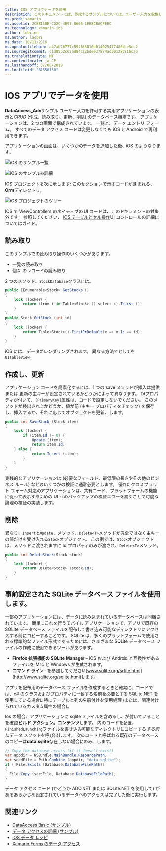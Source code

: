 ```yaml
---
title: IOS アプリでデータを使用
description: このドキュメントには、作成するサンプルについては、ユーザー入力を収集し、実行する方法を示します DataAccess_Adv がについて説明します、読み取り、更新、および削除 (CRUD) のデータベースで Xamarin.iOS アプリを操作します。
ms.prod: xamarin
ms.assetid: 2CB8150E-CD2C-4E97-8605-1EE8CBACFEEC
ms.technology: xamarin-ios
author: lobrien
ms.author: laobri
ms.date: 10/11/2016
ms.openlocfilehash: a47ab26777c594658810b014025477486bbe5cc2
ms.sourcegitcommit: c1d85b2c62ad84c22bdee37874ad30128581bca6
ms.translationtype: MT
ms.contentlocale: ja-JP
ms.lasthandoff: 07/08/2019
ms.locfileid: "67650150"
---
```

# <a name="using-data-in-an-ios-app"></a>IOS アプリでデータを使用

**DataAccess_Adv**サンプル ユーザー入力を許可する実用アプリケーションの表示と*CRUD* (作成、読み取り、更新、削除) のデータベース機能です。 アプリケーションは、2 つの画面で構成されています。 一覧と、データ エントリ フォーム。 すべてのデータ アクセス コードは変更しなくても iOS と Android で再利用できます。

アプリケーションの画面は、いくつかのデータを追加した後、iOS のようなります。

 ![](using-data-in-an-app-images/image9.png "iOS のサンプル一覧")

 ![](using-data-in-an-app-images/image10.png "iOS のサンプルの詳細")

IOS プロジェクトを次に示します: このセクションで示すコードが含まれる、 **Orm**ディレクトリ。

 ![](using-data-in-an-app-images/image13.png "iOS プロジェクトのツリー")

IOS で ViewControllers のネイティブの UI コードは、このドキュメントの対象外です。
参照してください、 [iOS テーブルとセル操作](~/ios/user-interface/controls/tables/index.md)UI コントロールの詳細についてはガイド。

## <a name="read"></a>読み取り

このサンプルでの読み取り操作のいくつかがあります。

-  一覧の読み取り
-  個々 のレコードの読み取り


2 つのメソッド、`StockDatabase`クラスには。

```csharp
public IEnumerable<Stock> GetStocks ()
{
    lock (locker) {
        return (from i in Table<Stock> () select i).ToList ();
    }
}
public Stock GetStock (int id)
{
    lock (locker) {
        return Table<Stock>().FirstOrDefault(x => x.Id == id);
    }
}
```

iOS には、データがレンダリングされます。 異なる方法でとしてを`UITableView`。

## <a name="create-and-update"></a>作成し、更新

アプリケーション コードを簡素化するには、1 つの save メソッドが挿入は提供または 更新の主キーが設定されているかどうかによって異なります。 `Id`プロパティが付いて、`[PrimaryKey]`属性は、コードで設定しないでください。
このメソッドが検出されたかどうか、値が前 (主キー プロパティをチェック) を保存し、挿入するか、それに応じてオブジェクトを更新、します。

```csharp
public int SaveStock (Stock item)
{
    lock (locker) {
        if (item.Id != 0) {
            Update (item);
            return item.Id;
    } else {
            return Insert (item);
        }
    }
}
```



実践的なアプリケーションは (必要なフィールド、最低限の長さやその他のビジネス ルール) などのいくつかの検証に通常必要とします。
優れたクロスプラット フォーム対応のアプリケーションは、共有コード、プラットフォームの機能に従って表示するための UI へのバックアップの検証エラーを渡すことで可能な論理の検証の実装します。

## <a name="delete"></a>削除

異なり、`Insert`と`Update`、メソッド、`Delete<T>`メソッドが完全ではなく主キーの値だけを受け入れる`Stock`オブジェクト。
この例では、`Stock`オブジェクトは、メソッドに渡されますに Id プロパティのみが渡され、`Delete<T>`メソッド。

```csharp
public int DeleteStock(Stock stock)
{
    lock (locker) {
        return Delete<Stock> (stock.Id);
    }
}
```

## <a name="using-a-pre-populated-sqlite-database-file"></a>事前設定された SQLite データベース ファイルを使用します。

一部のアプリケーションには、データに読み込まれているデータベースは同梱されています。
簡単にこれを行うモバイル アプリケーションで、アプリで既存の SQLite データベース ファイルを配布して書き込み可能なディレクトリにアクセスする前にコピーすることです。 SQLite は、多くのプラットフォームで使用される標準的なファイル形式であるためには、さまざまな SQLite データベース ファイルの作成に使用できるツールがあります。

-  **Firefox 拡張機能の SQLite Manager** – iOS および Android と互換性があるファイルを Mac と Windows が生成されます。
-  **コマンド ライン**– を参照してください[www.sqlite.org/sqlite.html](http://www.sqlite.org/sqlite.html)します。


アプリを配布用のデータベース ファイルを作成するときと確実に、コードでは、c# のクラスおよびプロパティに一致する名前を必要とする SQLite.NET を使用している場合に特にテーブルと列の名前付けを使用処理 (または、関連付けられているカスタム属性の場合)。

Ios の場合、アプリケーションに sqlite ファイルを含めるし、が付いていることを確認**ビルド アクション。コンテンツ**します。 内のコードを配置、`FinishedLaunching`ファイルを書き込み可能なディレクトリにコピーする*する前に*データ メソッドを呼び出します。 次のコードと呼ばれる既存のデータベースのコピーは**data.sqlite**存在しない場合にのみ、します。

```csharp
// Copy the database across (if it doesn't exist)
var appdir = NSBundle.MainBundle.ResourcePath;
var seedFile = Path.Combine (appdir, "data.sqlite");
if (!File.Exists (Database.DatabaseFilePath))
{
  File.Copy (seedFile, Database.DatabaseFilePath);
}
```

データ アクセス コード (かどうか ADO.NET または SQLite.NET を使用して) があるあらかじめ設定されているデータへのアクセスは完了した後に実行します。


## <a name="related-links"></a>関連リンク

- [DataAccess Basic (サンプル)](https://github.com/xamarin/mobile-samples/tree/master/DataAccess/Basic)
- [データ アクセスの詳細 (サンプル)](https://github.com/xamarin/mobile-samples/tree/master/DataAccess/Advanced)
- [iOS データ レシピ](https://github.com/xamarin/recipes/tree/master/Recipes/ios/data/sqlite)
- [Xamarin.Forms のデータ アクセス](~/xamarin-forms/data-cloud/data/databases.md)
